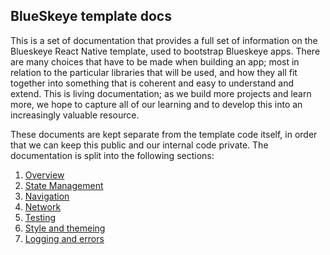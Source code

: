 BlueSkeye template docs
------------------------

This is a set of documentation that provides a full set of information on the Blueskeye React Native template, used to bootstrap Blueskeye apps. There are many choices that have to be made when building an app; most in relation to the particular libraries that will be used, and how they all fit together into something that is coherent and easy to understand and extend. This is living documentation; as we build more projects and learn more, we hope to capture all of our learning and to develop this into an increasingly valuable resource.  

These documents are kept separate from the template code itself, in order that we can keep this public and our internal code private.  The documentation is split into the following sections:

1. [Overview](/overview)
2. [State Management](/state)
3. [Navigation](/navigation)
4. [Network](/network)
5. [Testing](/testing)
6. [Style and themeing](/style)
6. [Logging and errors](/logging)
 

